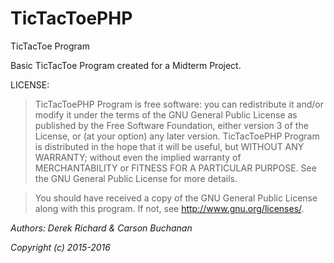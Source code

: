 # TicTacToePHP
TicTacToe Program

Basic TicTacToe Program created for a Midterm Project.

LICENSE:
>  TicTacToePHP Program is free software: you can redistribute it and/or modify
>  it under the terms of the GNU General Public License as published by
>  the Free Software Foundation, either version 3 of the License, or
>  (at your option) any later version.
>  TicTacToePHP Program is distributed in the hope that it will be useful,
>  but WITHOUT ANY WARRANTY; without even the implied warranty of
>  MERCHANTABILITY or FITNESS FOR A PARTICULAR PURPOSE.  See the
>  GNU General Public License for more details.
  
>  You should have received a copy of the GNU General Public License
>  along with this program.  If not, see <http://www.gnu.org/licenses/>.
  
*Authors: Derek Richard & Carson Buchanan*

*Copyright (c) 2015-2016*

